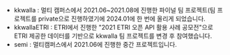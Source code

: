 - kkwalla : 멀티 캠퍼스에서 2021.06~2021.08에 진행한 파이널 팀 프로젝트(팀 프로젝트를 private으로 진행하였기에 2024.01에 한 번에 올리게 되었습니다.
- kkwallaETRI : ETRI에서 진행한 "2021 ETRI 오픈 API 활용 사례 공모전"으로 ETRI 제공한 데이터를 기반으로 kkwalla 팀 프로젝트를 변경 후 참여했습니다.
- semi : 멀티캠퍼스에서 2021.06에 진행한 중간 프로젝트입니다.
